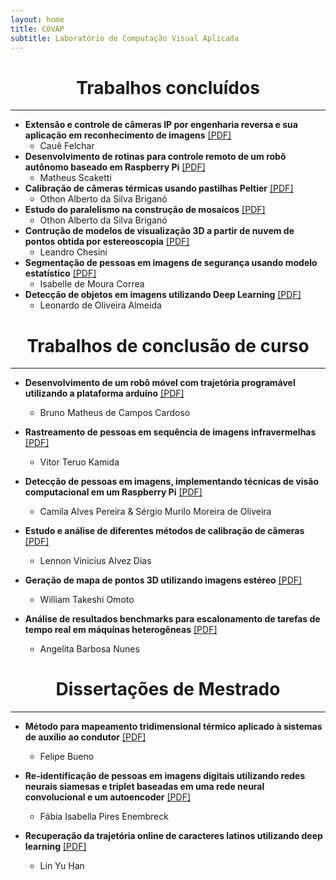 ```yaml
---
layout: home
title: COVAP
subtitle: Laboratório de Computação Visual Aplicada
---
```


# <center>Trabalhos concluídos</center>

***

- **Extensão e controle de câmeras IP por engenharia reversa e sua aplicação em reconhecimento de imagens** [[PDF]](https://eventos.utfpr.edu.br//sicite/sicite2017/paper/view/1342)
    - Cauê Felchar
- **Desenvolvimento de rotinas para controle remoto de um robô autônomo baseado em Raspberry Pi** [[PDF]](https://eventos.utfpr.edu.br//sicite/sicite2019/paper/viewFile/4640/1324)
    - Matheus Scaketti
- **Calibração de câmeras térmicas usando pastilhas Peltier** [[PDF]]()
    - Othon Alberto da Silva Briganó
- **Estudo do paralelismo na construção de mosaícos** [[PDF]](https://eventos.utfpr.edu.br//sicite/sicite2019/paper/viewFile/4528/1319)
    - Othon Alberto da Silva Briganó
- **Contrução de modelos de visualização 3D a partir de nuvem de pontos obtida por estereoscopia** [[PDF]](https://eventos.utfpr.edu.br//sicite/sicite2018/paper/view/3773)
    - Leandro Chesini
- **Segmentação de pessoas em imagens de segurança usando modelo estatístico** [[PDF]](https://eventos.utfpr.edu.br//sicite/sicite2018/paper/view/3347)
    - Isabelle de Moura Correa
- **Detecção de objetos em imagens utilizando Deep Learning** [[PDF]](https://eventos.utfpr.edu.br//sicite/sicite2018/paper/view/2893)
    - Leonardo de Oliveira Almeida

# <center>Trabalhos de conclusão de curso</center>

***

- **Desenvolvimento de um robô móvel com trajetória programável utilizando a plataforma arduíno** [[PDF]](https://repositorio.utfpr.edu.br/jspui/bitstream/1/15926/1/PG_COCIC_2016_2_05.pdf)
    - Bruno Matheus de Campos Cardoso

- **Rastreamento de pessoas em sequência de imagens infravermelhas** [[PDF]](https://repositorio.utfpr.edu.br/jspui/bitstream/1/15921/1/PG_COCIC_2017_1_12.pdf)
    - Vitor Teruo Kamida

- **Detecção de pessoas em imagens, implementando técnicas de visão computacional em um Raspberry Pi** [[PDF]](https://repositorio.utfpr.edu.br/jspui/bitstream/1/16776/4/PG_COADS_2016_1_03.pdf)
    - Camila Alves Pereira & Sérgio Murilo Moreira de Oliveira

- **Estudo e análise de diferentes métodos de calibração de câmeras** [[PDF]](https://repositorio.utfpr.edu.br/jspui/bitstream/1/15915/3/PG_COCIC_2015_2_04.pdf)
    - Lennon Vinicius Alvez Dias

- **Geração de mapa de pontos 3D utilizando imagens estéreo** [[PDF]](https://repositorio.utfpr.edu.br/jspui/bitstream/1/16008/1/PG_COCIC_2019_2_14.pdf)
    - William Takeshi Omoto

- **Análise de resultados benchmarks para escalonamento de tarefas de tempo real em máquinas heterogêneas** [[PDF]](https://repositorio.utfpr.edu.br/jspui/bitstream/1/15927/2/PG_COCIC_2016_2_02.pdf)
    - Angelita Barbosa Nunes

# <center>Dissertações de Mestrado</center>

***

- **Método para mapeamento tridimensional térmico aplicado à sistemas de auxílio ao condutor** [[PDF]](https://repositorio.utfpr.edu.br/jspui/bitstream/1/3778/1/PG_PPGCC_M_Bueno%2c%20Felipe_2018.pdf)
    - Felipe Bueno

- **Re-identificação de pessoas em imagens digitais utilizando redes neurais siamesas e triplet baseadas em uma rede neural convolucional e um autoencoder** [[PDF]](https://repositorio.utfpr.edu.br/jspui/bitstream/1/5231/1/reidentificacaopessoasimagensdigitais.pdf)
    - Fábia Isabella Pires Enembreck

- **Recuperação da trajetória online de caracteres latinos utilizando deep learning** [[PDF]](https://repositorio.utfpr.edu.br/jspui/bitstream/1/5230/1/recuperacaotrajetoriacaracteresdeeplearning.pdf)
    - Lin Yu Han